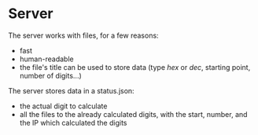 # Server

The server works with files, for a few reasons:
* fast
* human-readable
* the file's title can be used to store data (type _hex_ or _dec_, starting point, number of digits...)

The server stores data in a status.json:
* the actual digit to calculate
* all the files to the already calculated digits, with the start, number, and the IP which calculated the digits
